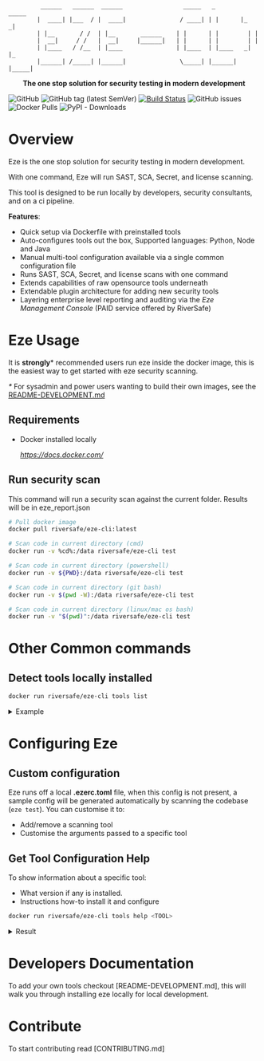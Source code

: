 ```

         ______   ______  ______                 _____   _        _____ 
        |  ____| |___  / |  ____|               / ____| | |      |_   _|
        | |__       / /  | |__       ______    | |      | |        | |  
        |  __|     / /   |  __|     |______|   | |      | |        | |  
        | |____   / /__  | |____               | |____  | |____   _| |_ 
        |______| /_____| |______|               \_____| |______| |_____|
```
<p align="center"><strong>The one stop solution for security testing in modern development</strong></p>

![GitHub](https://img.shields.io/github/license/riversafeuk/eze-cli?color=03ac13)
![GitHub tag (latest SemVer)](https://img.shields.io/github/v/tag/riversafeuk/eze-cli?label=release&logo=github)
[![Build Status](https://dev.azure.com/riversafe/DevSecOps/_apis/build/status/RiverSafeUK.eze-cli?branchName=develop)](https://dev.azure.com/riversafe/DevSecOps/_build/latest?definitionId=14&branchName=develop)
![GitHub issues](https://img.shields.io/github/issues/riversafeUK/eze-cli?style=rounded-square)
![Docker Pulls](https://img.shields.io/docker/pulls/riversafe/eze-cli?logo=docker)
![PyPI - Downloads](https://img.shields.io/pypi/dm/eze-cli?logo=pypi)


# Overview

Eze is the one stop solution for security testing in modern development.

With one command, Eze will run SAST, SCA, Secret, and license scanning.

This tool is designed to be run locally by developers, security consultants, and on a ci pipeline.


**Features**:
- Quick setup via Dockerfile with preinstalled tools
- Auto-configures tools out the box, Supported languages: Python, Node and Java
- Manual multi-tool configuration available via a single common configuration file
- Runs SAST, SCA, Secret, and license scans with one command
- Extends capabilities of raw opensource tools underneath
- Extendable plugin architecture for adding new security tools
- Layering enterprise level reporting and auditing via the _Eze Management Console_ (PAID service offered by RiverSafe)


# Eze Usage

It is **strongly*** recommended users run eze inside the docker image, this is the easiest way to get started with eze security scanning.

_*_ For sysadmin and power users wanting to build their own images, see the [README-DEVELOPMENT.md](README-DEVELOPMENT.md)

## Requirements
- Docker installed locally

  _https://docs.docker.com/_

## Run security scan

This command will run a security scan against the current folder. Results will be in eze_report.json

```bash
# Pull docker image
docker pull riversafe/eze-cli:latest

# Scan code in current directory (cmd)
docker run -v %cd%:/data riversafe/eze-cli test

# Scan code in current directory (powershell)
docker run -v ${PWD}:/data riversafe/eze-cli test

# Scan code in current directory (git bash)
docker run -v $(pwd -W):/data riversafe/eze-cli test

# Scan code in current directory (linux/mac os bash)
docker run -v "$(pwd)":/data riversafe/eze-cli test
```

# Other Common commands

## Detect tools locally installed

```bash
docker run riversafe/eze-cli tools list
```

<details>
<summary>Example</summary>

```
$ eze tools list
Available Tools are:
=======================
raw                   0.6.1             input for saved eze json reports
trufflehog            2.0.5             opensource secret scanner
semgrep               0.53.0            opensource multi language SAST scanner
...
```
</details>


# Configuring Eze

## Custom configuration
Eze runs off a local **.ezerc.toml** file, when this config is not present, a sample config will be generated automatically by scanning the codebase (`eze test`). You can customise it to:

- Add/remove a scanning tool
- Customise the arguments passed to a specific tool

## Get Tool Configuration Help

To show information about a specific tool:
- What version if any is installed.
- Instructions how-to install it and configure

```bash
docker run riversafe/eze-cli tools help <TOOL>
```
<details>
<summary>Result</summary>

```bash
$ docker run riversafe/eze-cli tools help semgrep

Tool 'semgrep' Help
opensource multi language SAST scanner
=================================
Version: 0.52.0 Installed

Tool Configuration Instructions:
=================================
Configuration Format for SemGrep

[semgrep]
...
```
</details>


# Developers Documentation

To add your own tools checkout [README-DEVELOPMENT.md], this will walk you through installing eze locally for local development.

# Contribute

To start contributing read [CONTRIBUTING.md]

[release]: https://github.com/RiverSafeUK/eze-cli/releases
[release-img]: https://img.shields.io/github/release/RiverSafeUK/eze-cli.svg?logo=github
